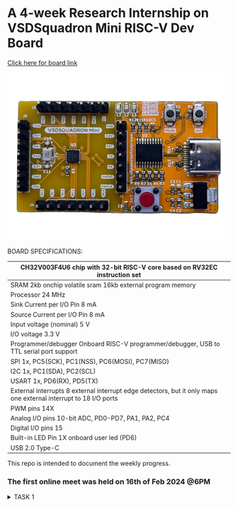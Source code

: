 # A 4-week Research Internship on VSDSquadron Mini RISC-V Dev Board

[Click here for board link](https://www.vlsisystemdesign.com/vsdsquadronmini/)




![VSd_Board](image1.png)

BOARD SPECIFICATIONS:

| CH32V003F4U6 chip with 32-bit RISC-V core based on RV32EC instruction set |
| ------------------------------------------------------------------------- 
| SRAM 2kb onchip volatile sram 16kb external program memory      |
| Processor     24 MHz    |
| Sink Current per I/O Pin   8 mA    |
| Source Current per I/O Pin    8 mA     |
| Input voltage (nominal)   5 V  |
| I/O voltage   3.3 V     |
| Programmer/debugger   Onboard RISC-V programmer/debugger, USB to TTL serial port support   |
| SPI    1x, PC5(SCK), PC1(NSS), PC6(MOSI), PC7(MISO)    |
| I2C    1x, PC1(SDA), PC2(SCL)     |
| USART     1x, PD6(RX), PD5(TX)   |
| External interrupts  8 external interrupt edge detectors, but it only maps one external interrupt to 18 I/O ports |
| PWM pins  14X  |
| Analog I/O pins   10-bit ADC, PD0-PD7, PA1, PA2, PC4   |
| Digital I/O pins 15    |
| Built-in LED Pin    1X onboard user led (PD6)     |
| USB 2.0 Type-C |
   

This repo is intended to document the weekly progress.

### The first online meet was held on 16th of Feb 2024 @6PM

<details>
    <summary> TASK 1 </summary>
 
1) install Yosys 

2) install iverilog 

3) install gtkwave

### CLONING RISC-V GNU TOOLCHAIN

# To install git 
```sudo apt install git-all```   

 *make sure to install the dependencies*
![git_all](i1-1.jpg)



### INSTALLING YOSYS, IVERILOG & GTKWAVE.

### 1.YOSYS


```git clone https://github.com/YosysHQ/yosys.git```
![git_clone](a1.jpg)
```cd yosys``` 

```sudo apt install make```
![sudo_apt](a2.jpg)
```sudo apt-get install build-essential clang bison flex \libreadline-dev gawk tcl-dev libffi-dev git \ graphviz xdot pkg-config python3 libboost-system-dev\libboost-python-dev libboost-filesystem-dev zlib1g-dev```

```make config-gcc```

```make``` 

```sudo make install```
![make_install](a3.jpg)


### 2.iVerilog
*installing iVerilog*

```sudo apt update```

```sudo apt-get install iverilog```
![iVerilog](a4.jpg)

### 3.GTkWave
*installing GTkWave*

``` sudo apt-get install gtkwave ```

![gtkwave](a5.jpg)
</details>
